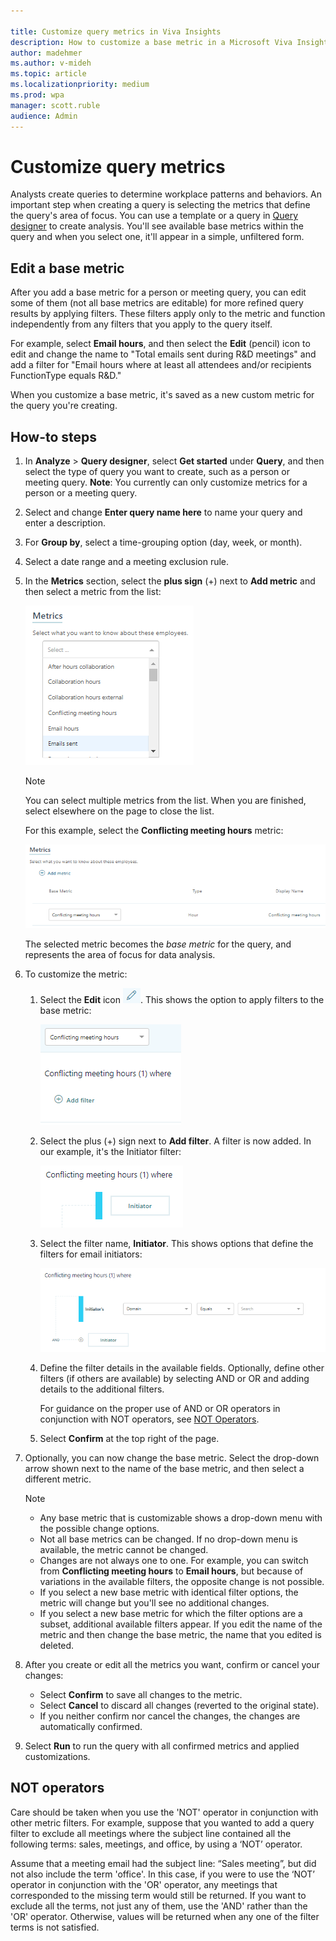 ```yaml
---

title: Customize query metrics in Viva Insights
description: How to customize a base metric in a Microsoft Viva Insights query 
author: madehmer
ms.author: v-mideh
ms.topic: article
ms.localizationpriority: medium 
ms.prod: wpa
manager: scott.ruble
audience: Admin
---
```


# Customize query metrics

Analysts create queries to determine workplace patterns and behaviors. An important step when creating a query is selecting the metrics that define the query's area of focus. You can use a template or a query in [Query designer](query-designer.md) to create analysis. You'll see available base metrics within the query and when you select one, it'll appear in a simple, unfiltered form.

## Edit a base metric

After you add a base metric for a person or meeting query, you can edit some of them (not all base metrics are editable) for more refined query results by applying filters. These filters apply only to the metric and function independently from any filters that you apply to the query itself.

For example, select **Email hours**, and then select the **Edit** (pencil) icon to edit and change the name to "Total emails sent during R&D meetings" and add a filter for "Email hours where at least all attendees and/or recipients FunctionType equals R&D."

When you customize a base metric, it's saved as a new custom metric for the query you're creating.
## How-to steps

1. In **Analyze** > **Query designer**, select **Get started** under **Query**, and then select the type of query you want to create, such as a person or meeting query. **Note**: You currently can only customize metrics for a person or a meeting query.
2. Select and change **Enter query name here** to name your query and enter a description.
3. For **Group by**, select a time-grouping option (day, week, or month).
4. Select a date range and a meeting exclusion rule.
5. In the **Metrics** section, select the **plus sign** (+) next to **Add metric** and then select a metric from the list:

   ![add a metric.](../Images/WpA/Tutorials/custom-metric-01.png)

   >[!Note]
   >You can select multiple metrics from the list. When you are finished, select elsewhere on the page to close the list.

   For this example, select the **Conflicting meeting hours** metric:

   ![select the conflicting meeting hours metric.](../Images/WpA/Tutorials/custom-metric-02.png)

   The selected metric becomes the *base metric* for the query, and represents the area of focus for data analysis.

6. To customize the metric:

   1. Select the **Edit** icon ![edit icon.](../Images/WpA/Tutorials/edit-icon.png). This shows the option to apply filters to the base metric:

      ![customize a metric.](../Images/WpA/Tutorials/custom-metric-03.png)

   2. Select the plus (+) sign next to **Add filter**. A filter is now added. In our example, it's the Initiator filter:

      ![add a filter.](../Images/WpA/Tutorials/custom-metric-04.png)

   3. Select the filter name, **Initiator**. This shows options that define the filters for email initiators:

      ![define a filter.](../Images/WpA/Tutorials/custom-metric-05.png)

   4. Define the filter details in the available fields. Optionally, define other filters (if others are available) by selecting AND or OR and adding details to the additional filters.

      For guidance on the proper use of AND or OR operators in conjunction with NOT operators, see [NOT Operators](#not-operators).

   5. Select **Confirm** at the top right of the page.

7. Optionally, you can now change the base metric. Select the drop-down arrow shown next to the name of the base metric, and then select a different metric.

   >[!Note]
   >
   >* Any base metric that is customizable shows a drop-down menu with the possible change options.
   >* Not all base metrics can be changed. If no drop-down menu is available, the metric cannot be changed.
   >* Changes are not always one to one. For example, you can switch from **Conflicting meeting hours** to **Email hours**, but because of variations in the available filters, the opposite change is not possible.
   >* If you select a new base metric with identical filter options, the metric will change but you'll see no additional changes.
   >* If you select a new base metric for which the filter options are a subset, additional available filters appear. If you edit the name of the metric and then change the base metric, the name that you edited is deleted.

8. After you create or edit all the metrics you want, confirm or cancel your changes:

   * Select **Confirm** to save all changes to the metric.
   * Select **Cancel** to discard all changes (reverted to the original state).
   * If you neither confirm nor cancel the changes, the changes are automatically confirmed.

9. Select **Run** to run the query with all confirmed metrics and applied customizations.

## NOT operators

Care should be taken when you use the 'NOT' operator in conjunction with other metric filters. For example, suppose that you wanted to add a query filter to exclude all meetings where the subject line contained all the following terms: sales, meetings, and office, by using a ‘NOT’ operator.

Assume that a meeting email had the subject line: “Sales meeting”, but did not also include the term 'office'. In this case, if you were to use the ‘NOT’ operator in conjunction with the 'OR' operator, any meetings that corresponded to the missing term would still be returned. If you want to exclude all the terms, not just any of them, use the 'AND' rather than the 'OR' operator. Otherwise, values will be returned when any one of the filter terms is not satisfied.
